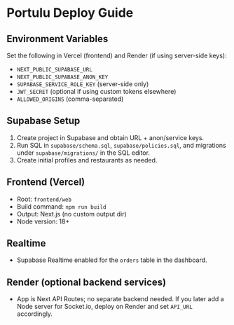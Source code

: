 # Portulu Deploy Guide

## Environment Variables

Set the following in Vercel (frontend) and Render (if using server-side keys):

- `NEXT_PUBLIC_SUPABASE_URL`
- `NEXT_PUBLIC_SUPABASE_ANON_KEY`
- `SUPABASE_SERVICE_ROLE_KEY` (server-side only)
- `JWT_SECRET` (optional if using custom tokens elsewhere)
- `ALLOWED_ORIGINS` (comma-separated)

## Supabase Setup

1. Create project in Supabase and obtain URL + anon/service keys.
2. Run SQL in `supabase/schema.sql`, `supabase/policies.sql`, and migrations under `supabase/migrations/` in the SQL editor.
3. Create initial profiles and restaurants as needed.

## Frontend (Vercel)

- Root: `frontend/web`
- Build command: `npm run build`
- Output: Next.js (no custom output dir)
- Node version: 18+

## Realtime

- Supabase Realtime enabled for the `orders` table in the dashboard.

## Render (optional backend services)

- App is Next API Routes; no separate backend needed. If you later add a Node server for Socket.io, deploy on Render and set `API_URL` accordingly.
